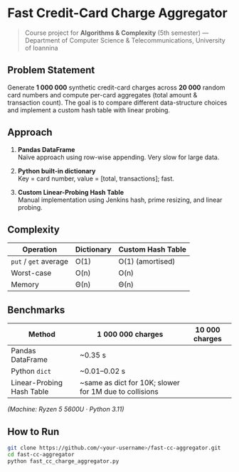 # Fast Credit-Card Charge Aggregator

> Course project for **Algorithms & Complexity** (5th semester) — Department of Computer Science & Telecommunications, University of Ioannina

## Problem Statement
Generate **1 000 000** synthetic credit-card charges across **20 000** random card numbers and compute per-card aggregates (total amount & transaction count). The goal is to compare different data-structure choices and implement a custom hash table with linear probing.

## Approach
1. **Pandas DataFrame**  
   Naïve approach using row-wise appending. Very slow for large data.

2. **Python built-in dictionary**  
   Key = card number, value = [total, transactions]; fast.

3. **Custom Linear-Probing Hash Table**  
   Manual implementation using Jenkins hash, prime resizing, and linear probing.

## Complexity
| Operation | Dictionary | Custom Hash Table |
|-----------|------------|-------------------|
| `put` / `get` average | O(1) | O(1) (amortised) |
| Worst-case | O(n) | O(n) |
| Memory | Θ(n) | Θ(n) |

## Benchmarks
| Method | 1 000 000 charges | 10 000 charges |
|--------|------------------|----------------|
| Pandas DataFrame | ~0.35 s |
| Python `dict` | ~0.01–0.02 s |
| Linear-Probing Hash Table | ~same as dict for 10K; slower for 1M due to collisions |

*(Machine: Ryzen 5 5600U · Python 3.11)*

## How to Run
```bash
git clone https://github.com/<your-username>/fast-cc-aggregator.git
cd fast-cc-aggregator
python fast_cc_charge_aggregator.py
